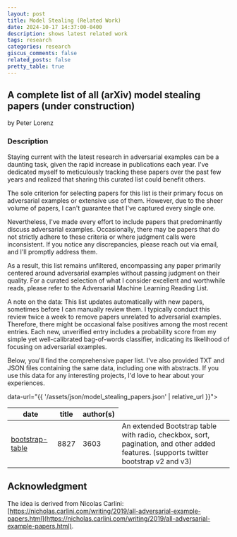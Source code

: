 ```yaml
---
layout: post
title: Model Stealing (Related Work)
date: 2024-10-17 14:37:00-0400
description: shows latest related work
tags: research
categories: research
giscus_comments: false
related_posts: false
pretty_table: true
---
```


## A complete list of all (arXiv) model stealing papers (under construction)

by Peter Lorenz

### Description

Staying current with the latest research in adversarial examples can be a daunting task, given the rapid increase in publications each year. I've dedicated myself to meticulously tracking these papers over the past few years and realized that sharing this curated list could benefit others.

The sole criterion for selecting papers for this list is their primary focus on adversarial examples or extensive use of them. However, due to the sheer volume of papers, I can't guarantee that I've captured every single one.

Nevertheless, I've made every effort to include papers that predominantly discuss adversarial examples. Occasionally, there may be papers that do not strictly adhere to these criteria or where judgment calls were inconsistent. If you notice any discrepancies, please reach out via email, and I'll promptly address them.

As a result, this list remains unfiltered, encompassing any paper primarily centered around adversarial examples without passing judgment on their quality. For a curated selection of what I consider excellent and worthwhile reads, please refer to the Adversarial Machine Learning Reading List.

A note on the data: This list updates automatically with new papers, sometimes before I can manually review them. I typically conduct this review twice a week to remove papers unrelated to adversarial examples. Therefore, there might be occasional false positives among the most recent entries. Each new, unverified entry includes a probability score from my simple yet well-calibrated bag-of-words classifier, indicating its likelihood of focusing on adversarial examples.

Below, you'll find the comprehensive paper list. I've also provided TXT and JSON files containing the same data, including one with abstracts. If you use this data for any interesting projects, I'd love to hear about your experiences.

<table
  data-toggle="table"
  data-pagination="true"
  data-search="true"
  data-show-columns="true"
  data-height="1024">
  data-url="{{ '/assets/json/model_stealing_papers.json' | relative_url }}">
  <thead>
    <tr class="tr-class-1">
      <th data-field="date">date</th>
      <th data-field="title">title</th>
      <th data-field="author">author(s)</th>
    </tr>
  </thead>
  <tbody>
    <tr id="tr-id-1" class="tr-class-1" data-title="bootstrap table" data-object='{"key": "value"}'>
      <td id="td-id-1" class="td-class-1" data-title="bootstrap table">
        <a href="https://github.com/wenzhixin/bootstrap-table" target="_blank">bootstrap-table</a>
      </td>
      <td data-value="526">8827</td>
      <td data-text="122">3603</td>
      <td data-i18n="Description">An extended Bootstrap table with radio, checkbox, sort, pagination, and other added features. (supports twitter bootstrap v2 and v3)
      </td>
    </tr>
  </tbody>
</table>

<p></p>

## Acknowledgment

The idea is derived from Nicolas Carlini:
[https://nicholas.carlini.com/writing/2019/all-adversarial-example-papers.html](https://nicholas.carlini.com/writing/2019/all-adversarial-example-papers.html).
